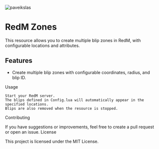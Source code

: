 ![paveikslas](https://github.com/GrybasTV/gg_zones/assets/118368718/4f3f41c7-2a88-4a61-8ceb-b7fb4894886f)
# RedM Zones

This resource allows you to create multiple blip zones in RedM, with configurable locations and attributes.

## Features

- Create multiple blip zones with configurable coordinates, radius, and blip ID.




Usage

    Start your RedM server.
    The blips defined in Config.lua will automatically appear in the specified locations.
    Blips are also removed when the resource is stopped.

Contributing

If you have suggestions or improvements, feel free to create a pull request or open an issue.
License

This project is licensed under the MIT License.

